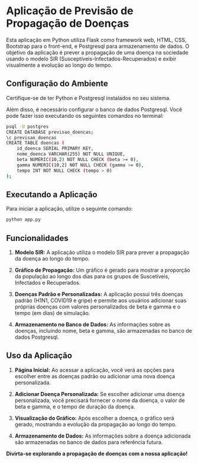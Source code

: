 # Aplicação de Previsão de Propagação de Doenças

Esta aplicação em Python utiliza Flask como framework web, HTML, CSS, Bootstrap para o front-end, e Postgresql para armazenamento de dados. O objetivo da aplicação é prever a propagação de uma doença na sociedade usando o modelo SIR (Susceptíveis-Infectados-Recuperados) e exibir visualmente a evolução ao longo do tempo.

## Configuração do Ambiente

Certifique-se de ter Python e Postgresql instalados no seu sistema.

Além disso, é necessário configurar o banco de dados Postgresql. Você pode fazer isso executando os seguintes comandos no terminal:

```bash
psql -U postgres
CREATE DATABASE previsao_doencas;
\c previsao_doencas
CREATE TABLE doencas (
	id_doenca SERIAL PRIMARY KEY,
	nome_doenca VARCHAR(255) NOT NULL UNIQUE,
	beta NUMERIC(10,2) NOT NULL CHECK (beta >= 0),
	gamma NUMERIC(10,2) NOT NULL CHECK (gamma >= 0),
	tempo INT NOT NULL CHECK (tempo > 0)
);
```

## Executando a Aplicação

Para iniciar a aplicação, utilize o seguinte comando:

```bash
python app.py
```

## Funcionalidades

1. **Modelo SIR:** A aplicação utiliza o modelo SIR para prever a propagação da doença ao longo do tempo.

2. **Gráfico de Propagação:** Um gráfico é gerado para mostrar a proporção da população ao longo dos dias para os grupos de Suscetíveis, Infectados e Recuperados.

3. **Doenças Padrão e Personalizadas:** A aplicação possui três doenças padrão (H1N1, COVID19 e gripe) e permite aos usuários adicionar suas próprias doenças com valores personalizados de beta e gamma e o tempo (em dias) de simulação.

4. **Armazenamento no Banco de Dados:** As informações sobre as doenças, incluindo nome, beta e gamma, são armazenadas no banco de dados Postgresql.

## Uso da Aplicação

1. **Página Inicial:** Ao acessar a aplicação, você verá as opções para escolher entre as doenças padrão ou adicionar uma nova doença personalizada.

2. **Adicionar Doença Personalizada:** Se escolher adicionar uma doença personalizada, você precisará fornecer o nome da doença, o valor de beta e gamma, e o tempo de duração da doença.

3. **Visualização do Gráfico:** Após escolher a doença, o gráfico será gerado, mostrando a evolução da propagação ao longo do tempo.

4. **Armazenamento de Dados:** As informações sobre a doença adicionada são armazenadas no banco de dados para referência futura.

**Divirta-se explorando a propagação de doenças com a nossa aplicação!**
```
